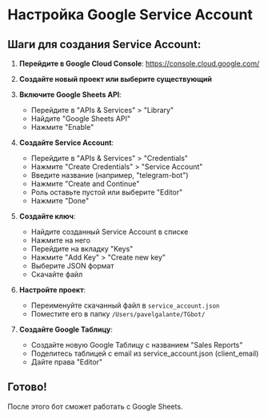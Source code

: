 # Настройка Google Service Account

## Шаги для создания Service Account:

1. **Перейдите в Google Cloud Console**: https://console.cloud.google.com/

2. **Создайте новый проект или выберите существующий**

3. **Включите Google Sheets API**:
   - Перейдите в "APIs & Services" > "Library"
   - Найдите "Google Sheets API"
   - Нажмите "Enable"

4. **Создайте Service Account**:
   - Перейдите в "APIs & Services" > "Credentials"
   - Нажмите "Create Credentials" > "Service Account"
   - Введите название (например, "telegram-bot")
   - Нажмите "Create and Continue"
   - Роль оставьте пустой или выберите "Editor"
   - Нажмите "Done"

5. **Создайте ключ**:
   - Найдите созданный Service Account в списке
   - Нажмите на него
   - Перейдите на вкладку "Keys"
   - Нажмите "Add Key" > "Create new key"
   - Выберите JSON формат
   - Скачайте файл

6. **Настройте проект**:
   - Переименуйте скачанный файл в `service_account.json`
   - Поместите его в папку `/Users/pavelgalante/TGbot/`

7. **Создайте Google Таблицу**:
   - Создайте новую Google Таблицу с названием "Sales Reports"
   - Поделитесь таблицей с email из service_account.json (client_email)
   - Дайте права "Editor"

## Готово!
После этого бот сможет работать с Google Sheets.
